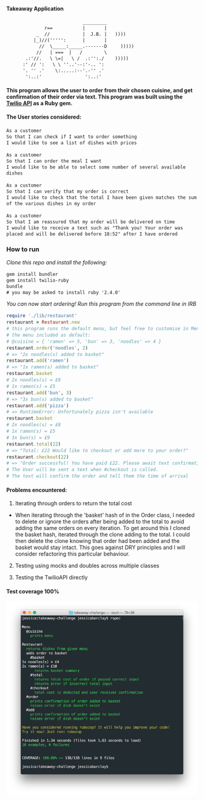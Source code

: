 #### Takeaway Application

```
                            _________
              r==           |       |
           _  //            |  J.B. |   ))))
          |_)//(''''':      |       |
            //  \_____:_____.-------D     )))))
           //   | ===  |   /        \
       .:'//.   \ \=|   \ /  .:'':./    )))))
      :' // ':   \ \ ''..'--:'-.. ':
      '. '' .'    \:.....:--'.-'' .'
       ':..:'                ':..:'

```

#### This program allows the user to order from their chosen cuisine, and get confirmation of their order via text. This program was built using the [Twilio API](https://www.twilio.com/) as a Ruby gem.

#### The User stories considered:

```
As a customer
So that I can check if I want to order something
I would like to see a list of dishes with prices

As a customer
So that I can order the meal I want
I would like to be able to select some number of several available dishes

As a customer
So that I can verify that my order is correct
I would like to check that the total I have been given matches the sum of the various dishes in my order

As a customer
So that I am reassured that my order will be delivered on time
I would like to receive a text such as "Thank you! Your order was placed and will be delivered before 18:52" after I have ordered
```

### How to run

*Clone this repo and install the following:*

```
gem install bundler
gem install twilio-ruby
bundle
# you may be asked to install ruby '2.4.0'
```

*You can now start ordering! Run this program from the command line in IRB*

```ruby
require './lib/restaurant'
restaurant = Restaurant.new
# this program runs the default menu, but feel free to customise in Menu class!
# the menu included as default:
# @cuisine = { 'ramen' => 5, 'bun' => 3, 'noodles' => 4 }
restaurant.order('noodles', 2)
# => "2x noodles(s) added to basket"
restaurant.add('ramen')
# => "1x ramen(s) added to basket"
restaurant.basket
# 2x noodles(s) = £8
# 1x ramen(s) = £5
restaurant.add('bun', 3)
# => "3x bun(s) added to basket"
restaurant.add('pizza')
# => RuntimeError: Unfortunately pizza isn't available
restaurant.basket
# 2x noodles(s) = £8
# 1x ramen(s) = £5
# 3x bun(s) = £9
restaurant.total(22)
# => "Total: £22 Would like to checkout or add more to your order?"
restaurant.checkout(22)
# => "Order successful! You have paid £22. Please await text confirmation"
# The User will be sent a text when #checkout is called.
# The text will confirm the order and tell them the time of arrival
```

#### Problems encountered:

1. Iterating through orders to return the total cost

- When iterating through the 'basket' hash of in the Order class, I needed to delete or ignore the orders after being added to the total to avoid adding the same orders on every iteration.
To get around this I cloned the basket hash, iterated through the clone adding to the total. I could then delete the clone knowing that order had been added and the basket would stay intact.
This goes against DRY principles and I will consider refactoring this particular behaviour.

2. Testing using mocks and doubles across multiple classes

3. Testing the TwilioAPI directly

#### Test coverage 100%

![Alt text]( https://github.com/JessicaBarclay/takeaway-challenge/blob/master/links/test-coverage.png )
